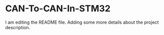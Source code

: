 # CAN-To-CAN-In-STM32

 I am editing the README file. Adding some more details about the project description.

